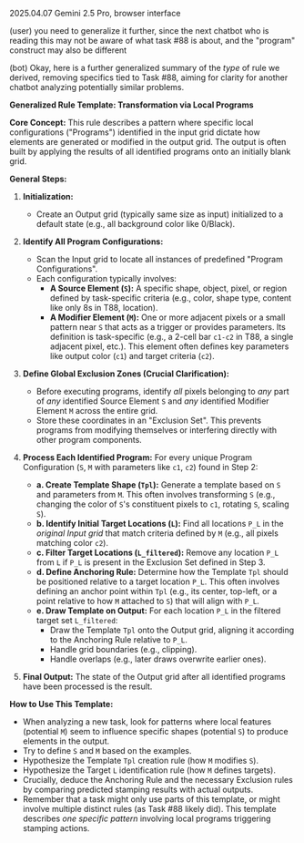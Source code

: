 2025.04.07 Gemini 2.5 Pro, browser interface
 
(user) you need to generalize it further, since the next chatbot who is reading this may not be aware of what task #88 is about, and the "program" construct may also be different

(bot) Okay, here is a further generalized summary of the *type* of rule we derived, removing specifics tied to Task #88, aiming for clarity for another chatbot analyzing potentially similar problems.

**Generalized Rule Template: Transformation via Local Programs**

**Core Concept:** This rule describes a pattern where specific local configurations ("Programs") identified in the input grid dictate how elements are generated or modified in the output grid. The output is often built by applying the results of all identified programs onto an initially blank grid.

**General Steps:**

1.  **Initialization:**
    * Create an Output grid (typically same size as input) initialized to a default state (e.g., all background color like 0/Black).

2.  **Identify All Program Configurations:**
    * Scan the Input grid to locate all instances of predefined "Program Configurations".
    * Each configuration typically involves:
        * **A Source Element (`S`):** A specific shape, object, pixel, or region defined by task-specific criteria (e.g., color, shape type, content like only 8s in T88, location).
        * **A Modifier Element (`M`):** One or more adjacent pixels or a small pattern near `S` that acts as a trigger or provides parameters. Its definition is task-specific (e.g., a 2-cell bar `c1-c2` in T88, a single adjacent pixel, etc.). This element often defines key parameters like output color (`c1`) and target criteria (`c2`).

3.  **Define Global Exclusion Zones (Crucial Clarification):**
    * Before executing programs, identify *all* pixels belonging to *any* part of *any* identified Source Element `S` and *any* identified Modifier Element `M` across the entire grid.
    * Store these coordinates in an "Exclusion Set". This prevents programs from modifying themselves or interfering directly with other program components.

4.  **Process Each Identified Program:** For every unique Program Configuration (`S`, `M` with parameters like `c1`, `c2`) found in Step 2:
    * **a. Create Template Shape (`Tpl`):** Generate a template based on `S` and parameters from `M`. This often involves transforming `S` (e.g., changing the color of `S`'s constituent pixels to `c1`, rotating `S`, scaling `S`).
    * **b. Identify Initial Target Locations (`L`):** Find all locations `P_L` in the *original Input grid* that match criteria defined by `M` (e.g., all pixels matching color `c2`).
    * **c. Filter Target Locations (`L_filtered`):** Remove any location `P_L` from `L` if `P_L` is present in the Exclusion Set defined in Step 3.
    * **d. Define Anchoring Rule:** Determine how the Template `Tpl` should be positioned relative to a target location `P_L`. This often involves defining an anchor point within `Tpl` (e.g., its center, top-left, or a point relative to how `M` attached to `S`) that will align with `P_L`.
    * **e. Draw Template on Output:** For each location `P_L` in the filtered target set `L_filtered`:
        * Draw the Template `Tpl` onto the Output grid, aligning it according to the Anchoring Rule relative to `P_L`.
        * Handle grid boundaries (e.g., clipping).
        * Handle overlaps (e.g., later draws overwrite earlier ones).

5.  **Final Output:** The state of the Output grid after all identified programs have been processed is the result.

**How to Use This Template:**

* When analyzing a new task, look for patterns where local features (potential `M`) seem to influence specific shapes (potential `S`) to produce elements in the output.
* Try to define `S` and `M` based on the examples.
* Hypothesize the Template `Tpl` creation rule (how `M` modifies `S`).
* Hypothesize the Target `L` identification rule (how `M` defines targets).
* Crucially, deduce the Anchoring Rule and the necessary Exclusion rules by comparing predicted stamping results with actual outputs.
* Remember that a task might only use parts of this template, or might involve multiple distinct rules (as Task #88 likely did). This template describes *one specific pattern* involving local programs triggering stamping actions.

